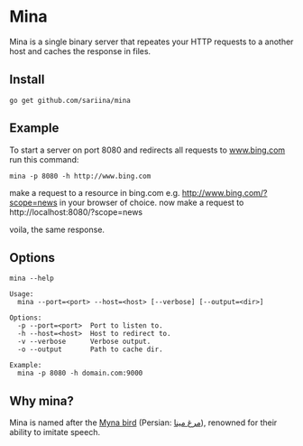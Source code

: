 # Mina

Mina is a single binary server that repeates your HTTP requests to a another host and caches the response in files.

## Install

    go get github.com/sariina/mina

## Example

To start a server on port 8080 and redirects all requests to www.bing.com run this command:

    mina -p 8080 -h http://www.bing.com

make a request to a resource in bing.com e.g. http://www.bing.com/?scope=news in your browser of choice.
now make a request to http://localhost:8080/?scope=news

voila, the same response.


## Options

    mina --help

    Usage:
      mina --port=<port> --host=<host> [--verbose] [--output=<dir>]
    
    Options:
      -p --port=<port>  Port to listen to.
      -h --host=<host>  Host to redirect to.
      -v --verbose      Verbose output.
      -o --output       Path to cache dir.
    
    Example:
      mina -p 8080 -h domain.com:9000


## Why mina?

Mina is named after the
[Myna bird](https://en.wikipedia.org/wiki/Common_hill_myna)
(Persian: [مرغ مینا](https://fa.wikipedia.org/wiki/%D9%85%DB%8C%D9%86%D8%A7%DB%8C_%D9%85%D8%B9%D9%85%D9%88%D9%84%DB%8C)),
renowned for their ability to imitate speech.
